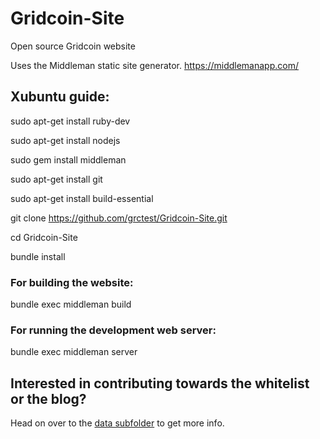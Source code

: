 # Gridcoin-Site
Open source Gridcoin website

Uses the Middleman static site generator.
https://middlemanapp.com/

## Xubuntu guide:

sudo apt-get install ruby-dev

sudo apt-get install nodejs

sudo gem install middleman

sudo apt-get install git

sudo apt-get install build-essential

git clone https://github.com/grctest/Gridcoin-Site.git

cd Gridcoin-Site

bundle install

### For building the website:

bundle exec middleman build

### For running the development web server:

bundle exec middleman server

## Interested in contributing towards the whitelist or the blog?

Head on over to the [data subfolder](https://github.com/gridcoin-community/Gridcoin-Site/tree/master/data) to get more info.